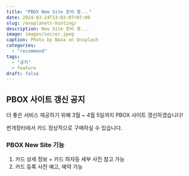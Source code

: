 ```yaml
---
title: "PBOX New Site 준비 중..."
date: 2024-03-24T13:03:07+07:00
slug: /exoplanets-hunting/
description: New Site 준비 중...
image: images/soccer.jpeg
caption: Photo by Nasa on Unsplash
categories:
  - "recommend"
tags:
  - "공지"
  - feature
draft: false
---
```


## PBOX 사이트 갱신 공지

  더 좋은 서비스 제공하기 위해 3월 ~ 4월 5일까지 PBOX 사이트 갱신하겠습니다!

  번개장터에서 카드 정상적으로 구매하실 수 있습니다.

### PBOX New Site 기능

  1. 카드 상세 정보 + 카드 하자등 세부 사진 참고 가능
  2. 카드 등록 사전 예고, 예약 가능


